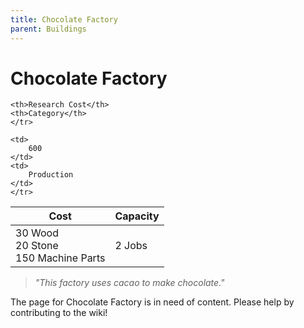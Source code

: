 ```yaml
---
title: Chocolate Factory
parent: Buildings
---
```

# Chocolate Factory

<table>
<thead>
	<tr>
	<th>Cost</th>
	<th>Capacity</th>
	
	<th>Research Cost</th>
	<th>Category</th>
	</tr>
</thead>
<tbody>
	<tr>
	<td>
		30 Wood<br>20 Stone<br>150 Machine Parts
	</td>
	<td>
		2 Jobs
	</td>
	
	<td>
		600
	</td>
	<td>
		Production
	</td>
	</tr>
</tbody>
</table>

> *"This factory uses cacao to make chocolate."*

The page for Chocolate Factory is in need of content. Please help by contributing to the wiki!
